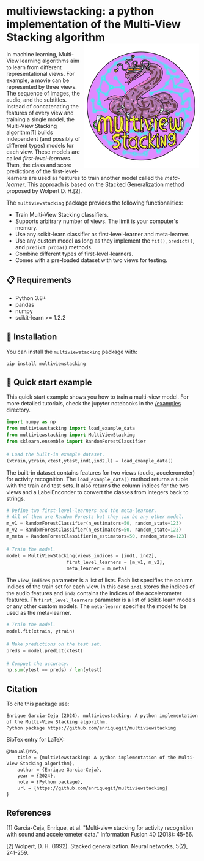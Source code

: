 # multiviewstacking: a python implementation of the Multi-View Stacking algorithm <img src="https://github.com/enriquegit/multiviewstacking/blob/main/img/logo60-50.png?raw=true" align="right" width="300px " alt=""/>



In machine learning, Multi-View learning algorithms aim to learn from different representational views. For example, a movie can be represented by three views. The sequence of images, the audio, and the subtitles. Instead of concatenating the features of every view and training a single model, the Multi-View Stacking algorithm[1] builds independent (and possibly of different types) models for each view. These models are called *first-level-learners*. Then, the class and score predictions of the first-level-learners are used as features to train another model called the *meta-learner*. This approach is based on the Stacked Generalization method proposed by Wolpert D. H.[2].

The `multiviewstacking` package provides the following functionalities:

* Train Multi-View Stacking classifiers.
* Supports arbitrary number of views. The limit is your computer's memory.
* Use any scikit-learn classifier as first-level-learner and meta-learner.
* Use any custom model as long as they implement the `fit()`, `predict()`, and `predict_proba()` methods.
* Combine different types of first-level-learners.
* Comes with a pre-loaded dataset with two views for testing.

## :clipboard: Requirements

- Python 3.8+
- pandas
- numpy
- scikit-learn >= 1.2.2

## :wrench: Installation

You can install the `multiviewstacking` package with:

```
pip install multiviewstacking
```

## :rocket: Quick start example

This quick start example shows you how to train a multi-view model. For more detailed tutorials, check the jupyter notebooks in the [/examples](https://github.com/enriquegit/multiviewstacking/tree/main/examples) directory.

```python
import numpy as np
from multiviewstacking import load_example_data
from multiviewstacking import MultiViewStacking
from sklearn.ensemble import RandomForestClassifier

# Load the built-in example dataset.
(xtrain,ytrain,xtest,ytest,ind1,ind2,l) = load_example_data()
```

The built-in dataset contains features for two views (audio, accelerometer) for activity recognition.
The `load_example_data()` method returns a tuple with the train and test sets. It also returns the column indices for the two views and a LabelEnconder to convert the classes from integers back to strings.

```python
# Define two first-level-learners and the meta-learner.
# All of them are Random Forests but they can be any other model.
m_v1 = RandomForestClassifier(n_estimators=50, random_state=123)
m_v2 = RandomForestClassifier(n_estimators=50, random_state=123)
m_meta = RandomForestClassifier(n_estimators=50, random_state=123)

# Train the model.
model = MultiViewStacking(views_indices = [ind1, ind2],
                      first_level_learners = [m_v1, m_v2],
                      meta_learner = m_meta)
```

The `view_indices` parameter is a list of lists. Each list specifies the column indices of the train set for each view.
In this case `ind1` stores the indices of the audio features and `ind2` contains the indices of the accelerometer features.
Th `first_level_learners` parameter is a list of scikit-learn models or any other custom models. The `meta-learnr` specifies the model to be used as the meta-learner.

```python
# Train the model.
model.fit(xtrain, ytrain)

# Make predictions on the test set.
preds = model.predict(xtest)

# Compuet the accuracy.
np.sum(ytest == preds) / len(ytest)
```



## Citation

To cite this package use:

```{r}
Enrique Garcia-Ceja (2024). multiviewstacking: A python implementation of the Multi-View Stacking algorithm.
Python package https://github.com/enriquegit/multiviewstacking
```

BibTex entry for LaTeX:

```{r}
@Manual{MVS,
    title = {multiviewstacking: A python implementation of the Multi-View Stacking algorithm},
    author = {Enrique Garcia-Ceja},
    year = {2024},
    note = {Python package},
    url = {https://github.com/enriquegit/multiviewstacking}
}
```


## References

[1] Garcia-Ceja, Enrique, et al. "Multi-view stacking for activity recognition with sound and accelerometer data." Information Fusion 40 (2018): 45-56.

[2] Wolpert, D. H. (1992). Stacked generalization. Neural networks, 5(2), 241-259.

